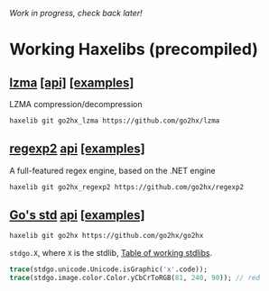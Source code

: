 *Work in progress, check back later!*

# Working Haxelibs (precompiled)

## [lzma](https://github.com/go2hx/lzma) [[api]](https://go2hx.github.io/lzma/api) [[examples]](https://github.com/go2hx/lzma/blob/master/samples/)
LZMA compression/decompression
```sh
haxelib git go2hx_lzma https://github.com/go2hx/lzma
```

## [regexp2](https://github.com/go2hx/regexp2) [api](https://go2hx.github.io/regexp2/api) [[examples]](https://github.com/go2hx/regexp2/blob/master/samples/)
A full-featured regex engine, based on the .NET engine 
```sh
haxelib git go2hx_regexp2 https://github.com/go2hx/regexp2
```

## [Go's std](https://github.com/go2hx/go2hx/blob/master/stdgo) [api](https://go2hx.github.io/api) [[examples]](https://github.com/go2hx/go2hx.github.io/tree/master/samples/cases)
```sh
haxelib git go2hx https://github.com/go2hx/go2hx
```
``stdgo.X``, where ``X`` is the stdlib, [Table of working stdlibs](https://go2hx.github.io/).
```haxe
trace(stdgo.unicode.Unicode.isGraphic('x'.code));
trace(stdgo.image.color.Color.yCbCrToRGB(81, 240, 90)); // red
```
